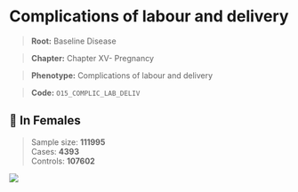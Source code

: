 # Complications of labour and delivery

> **Root:** Baseline Disease  

> **Chapter:** Chapter XV- Pregnancy  

> **Phenotype:** Complications of labour and delivery  

> **Code:** `O15_COMPLIC_LAB_DELIV`

## 👩 In Females  
> Sample size: **111995**  
> Cases: **4393**  
> Controls: **107602**
<img src="/Disease/Figures/ALL/Baseline/O15_COMPLIC_LAB_DELIV.png"/>
<CsvTable src="/Disease/Data/ALL/Baseline/LG_O15_COMPLIC_LAB_DELIV.csv" label="🔍 View full results" />
